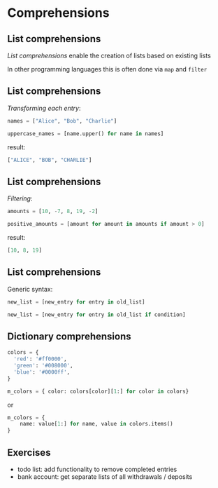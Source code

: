 # Comprehensions

## List comprehensions

_List comprehensions_ enable the creation of lists based on existing lists

In other programming languages this is often done via `map` and `filter`

## List comprehensions

_Transforming each entry_:

```py
names = ["Alice", "Bob", "Charlie"]

uppercase_names = [name.upper() for name in names]
```

result:

```py
["ALICE", "BOB", "CHARLIE"]
```

## List comprehensions

_Filtering_:

```py
amounts = [10, -7, 8, 19, -2]

positive_amounts = [amount for amount in amounts if amount > 0]
```

result:

```py
[10, 8, 19]
```

## List comprehensions

Generic syntax:

```py
new_list = [new_entry for entry in old_list]

new_list = [new_entry for entry in old_list if condition]
```

## Dictionary comprehensions

```py
colors = {
  'red': '#ff0000',
  'green': '#008000',
  'blue': '#0000ff',
}
```

```py
m_colors = { color: colors[color][1:] for color in colors}
```

or

```py
m_colors = {
    name: value[1:] for name, value in colors.items()
}
```

## Exercises

- todo list: add functionality to remove completed entries
- bank account: get separate lists of all withdrawals / deposits
